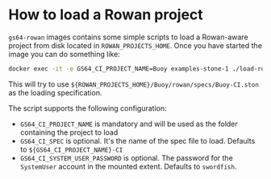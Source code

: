 # How to load a Rowan project

`gs64-rowan` images contains some simple scripts to load a Rowan-aware project
from disk located in `ROWAN_PROJECTS_HOME`. Once you have started the image you
can do something like:

```bash
docker exec -it -e GS64_CI_PROJECT_NAME=Buoy examples-stone-1 ./load-rowan-project.sh
```

This will try to use `${ROWAN_PROJECTS_HOME}/Buoy/rowan/specs/Buoy-CI.ston` as the
loading specification.

The script supports the following configuration:

- `GS64_CI_PROJECT_NAME` is mandatory and will be used as the folder containing
  the project to load
- `GS64_CI_SPEC` is optional. It's the name of the spec file to load.
  Defaults to `${GS64_CI_PROJECT_NAME}-CI`
- `GS64_CI_SYSTEM_USER_PASSWORD` is optional. The password for the `SystemUser`
  account in the mounted extent. Defaults to `swordfish`.

